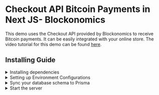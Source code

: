 # Checkout API Bitcoin Payments in Next JS- Blockonomics
This demo uses the Checkout API provided by Blockonomics to receive Bitcoin payments. It can be easily integrated with your online store. The video tutorial for this demo can be found [here](https://www.youtube.com/).


## Installing Guide
<details>
<summary>Installing dependencies </summary>

  `npm install`
  
  This should install all the dependencies needed.
</details>
  
  <details>
<summary>Setting up Environment Configurations</summary>

Open the `.env` file and replace the dummy connection URL with the connection URL of your PostgreSQL database. For example, if your database is hosted on Supabase, the URL might look as follows:
  
```
  # .env
DATABASE_URL="postgresql://postgres:[YOUR-PASSWORD]@db.ObubJTKrJYcPSkdsWqms.supabase.co:5432/postgres"
 
  ```
Get the API key from the Blockonomic>Merchant site inside the store tab and replace the dummy API key with that api
```
  # .env
BLOCKONOMIC_API_KEY=[API_KEY]
  ```
 Get the product UID  from the Blockonomic>Merchant>Paymentlink/Button site inside that product tab after creating the product you will get the uid and replace the dummy parent uid  with that id
  ```
 # .env
BLOCKONOMIC_PARENT_UID=[PARENT_UID]
  ```
  
</details>

<details>
<summary>Sync your database schema to Prisma</summary>

`npx prisma db push`
  
You should see the following output:

```
  Environment variables loaded from /Users/nikolasburk/Desktop/nextjs-guide/blogr-starter/.env 
Prisma schema loaded from prisma/schema.prisma

🚀  Your database is now in sync with your schema. Done in 2.10s
```
  
</details>


<details>
<summary>Start the server</summary>

  `npm run dev`
  
  This will start the application on your localhost.
</details>